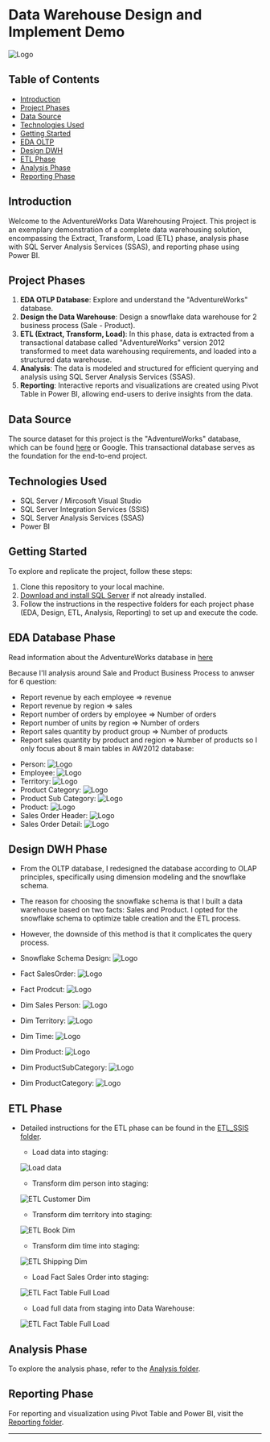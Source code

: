 # Data Warehouse Design and Implement Demo

![Logo](https://github.com/thinh661/AdventureWorks_DataWareHouse_Building/blob/master/image/data-warehousing1.png)
## Table of Contents
- [Introduction](#introduction)
- [Project Phases](#project-phases)
- [Data Source](#data-source)
- [Technologies Used](#technologies-used)
- [Getting Started](#getting-started)
- [EDA OLTP](#eda)
- [Design DWH](#design)
- [ETL Phase](#etl-phase)
- [Analysis Phase](#analysis-phase)
- [Reporting Phase](#reporting-phase)

## Introduction
Welcome to the AdventureWorks Data Warehousing Project. This project is an exemplary demonstration of a complete data warehousing solution, encompassing the Extract, Transform, Load (ETL) phase, analysis phase with SQL Server Analysis Services (SSAS), and reporting phase using Power BI.

## Project Phases
1. **EDA OTLP Database**: Explore and understand the "AdventureWorks" database.
2. **Design the Data Warehouse**: Design a snowflake data warehouse for 2 business process (Sale - Product).
3. **ETL (Extract, Transform, Load)**: In this phase, data is extracted from a transactional database called "AdventureWorks" version 2012 transformed to meet data warehousing requirements, and loaded into a structured data warehouse.
4. **Analysis**: The data is modeled and structured for efficient querying and analysis using SQL Server Analysis Services (SSAS).
5. **Reporting**: Interactive reports and visualizations are created using Pivot Table in Power BI, allowing end-users to derive insights from the data.

## Data Source
The source dataset for this project is the "AdventureWorks" database, which can be found [here](https://github.com/thinh661/AdventureWorks_DataWareHouse_Building/blob/master/OLTP_Backup/AdventureWorks2012.bak) or Google. This transactional database serves as the foundation for the end-to-end project.

## Technologies Used
- SQL Server / Mircosoft Visual Studio
- SQL Server Integration Services (SSIS)
- SQL Server Analysis Services (SSAS)
- Power BI

## Getting Started
To explore and replicate the project, follow these steps:
1. Clone this repository to your local machine.
2. [Download and install SQL Server](https://www.microsoft.com/en-us/sql-server/sql-server-downloads) if not already installed.
3. Follow the instructions in the respective folders for each project phase (EDA, Design, ETL, Analysis, Reporting) to set up and execute the code.

## EDA Database Phase
Read information about the AdventureWorks database in [here](https://learn.microsoft.com/en-us/sql/samples/adventureworks-install-configure?view=sql-server-ver16&tabs=ssms)

Because I'll analysis around Sale and Product Business Process to anwser for 6 question:
- Report revenue by each employee => revenue
- Report revenue by region => sales
- Report number of orders by employee => Number of orders
- Report number of units by region => Number of orders
- Report sales quantity by product group => Number of products
- Report sales quantity by product and region => Number of products
so I only focus about 8 main tables in AW2012 database:

* Person:
    ![Logo](https://github.com/thinh661/AdventureWorks_DataWareHouse_Building/blob/master/image/Person_oltp.png)
* Employee:
    ![Logo](https://github.com/thinh661/AdventureWorks_DataWareHouse_Building/blob/master/image/employee_oltp.png)
* Territory:
    ![Logo](https://github.com/thinh661/AdventureWorks_DataWareHouse_Building/blob/master/image/teritory_oltp.png)
* Product Category:
    ![Logo](https://github.com/thinh661/AdventureWorks_DataWareHouse_Building/blob/master/image/product_category_oltp.png)  
* Product Sub Category:
    ![Logo](https://github.com/thinh661/AdventureWorks_DataWareHouse_Building/blob/master/image/product_sub_category_oltp.png) 
* Product:
    ![Logo](https://github.com/thinh661/AdventureWorks_DataWareHouse_Building/blob/master/image/product_oltp.png) 
* Sales Order Header:
    ![Logo](https://github.com/thinh661/AdventureWorks_DataWareHouse_Building/blob/master/image/sales_orer_header_oltp.png) 
* Sales Order Detail:
    ![Logo](https://github.com/thinh661/AdventureWorks_DataWareHouse_Building/blob/master/image/sales_order_detail_otlp.png) 

## Design DWH Phase
* From the OLTP database, I redesigned the database according to OLAP principles, specifically using dimension modeling and the snowflake schema.

* The reason for choosing the snowflake schema is that I built a data warehouse based on two facts: Sales and Product. I opted for the snowflake schema to optimize table creation and the ETL process. 

* However, the downside of this method is that it complicates the query process.

* Snowflake Schema Design:
    ![Logo](https://github.com/thinh661/AdventureWorks_DataWareHouse_Building/blob/master/image/snowflake_dwh.png) 

* Fact SalesOrder:
    ![Logo](https://github.com/thinh661/AdventureWorks_DataWareHouse_Building/blob/master/image/fact_sales_order.png) 

* Fact Prodcut:
    ![Logo](https://github.com/thinh661/AdventureWorks_DataWareHouse_Building/blob/master/image/fact_product.png) 

* Dim Sales Person:
    ![Logo](https://github.com/thinh661/AdventureWorks_DataWareHouse_Building/blob/master/image/dim_sales_person.png) 

* Dim Territory:
    ![Logo](https://github.com/thinh661/AdventureWorks_DataWareHouse_Building/blob/master/image/dim_territory.png) 

* Dim Time:
    ![Logo](https://github.com/thinh661/AdventureWorks_DataWareHouse_Building/blob/master/image/dim_time.png) 

* Dim Product:
    ![Logo](https://github.com/thinh661/AdventureWorks_DataWareHouse_Building/blob/master/image/dim_product.png) 

* Dim ProductSubCategory:
    ![Logo](https://github.com/thinh661/AdventureWorks_DataWareHouse_Building/blob/master/image/dim_product_sub_category.png) 

* Dim ProductCategory:
    ![Logo](https://github.com/thinh661/AdventureWorks_DataWareHouse_Building/blob/master/image/dim_product_category.png) 



## ETL Phase

* Detailed instructions for the ETL phase can be found in the [ETL_SSIS folder](/ETL_AW_by_SSIS).

    * Load data into staging:
    
    ![Load data](https://github.com/thinh661/AdventureWorks_DataWareHouse_Building/blob/master/image/load_data_into_stg.png)

   * Transform dim person into staging:
   
    ![ETL Customer Dim](https://github.com/thinh661/AdventureWorks_DataWareHouse_Building/blob/master/image/transform_dim_person_into_stg.png)

   * Transform dim territory into staging:
   
    ![ETL Book Dim](https://github.com/thinh661/AdventureWorks_DataWareHouse_Building/blob/master/image/transform_dim_territory_into_stg.png)

   * Transform dim time into staging:
   
    ![ETL Shipping Dim](https://github.com/thinh661/AdventureWorks_DataWareHouse_Building/blob/master/image/transform_dim_time_into_stg.png)

   * Load Fact Sales Order into staging:
   
    ![ETL Fact Table Full Load](https://github.com/thinh661/AdventureWorks_DataWareHouse_Building/blob/master/image/load_fact_sales_order_into_stg.png)

    * Load full data from staging into Data Warehouse:
   
    ![ETL Fact Table Full Load](https://github.com/thinh661/AdventureWorks_DataWareHouse_Building/blob/master/image/load_data_into_dwh.png)

## Analysis Phase
To explore the analysis phase, refer to the [Analysis folder](/Analysis).



## Reporting Phase
For reporting and visualization using Pivot Table and Power BI, visit the [Reporting folder](/Reporting).

---